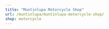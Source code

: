 ```yaml
---
title: "Muntinlupa Motorcycle Shop"
url: /muntinlupa/muntinlupa-motorcycle-shop/
shop: motorcycle
---
```

